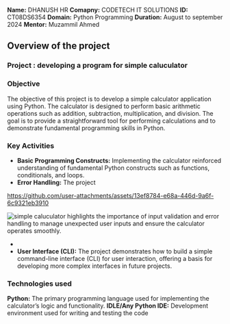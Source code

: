 **Name:** DHANUSH HR
**Comapny:** CODETECH IT SOLUTIONS
**ID:** CT08DS6354
**Domain:** Python Programming
**Duration:** August to september 2024
**Mentor:** Muzammil Ahmed


## Overview of the project 

### Project : developing a program for simple caluculator 

### Objective 
The objective of this project is to develop a simple calculator application using Python. The calculator is designed to perform basic arithmetic operations such as addition, subtraction, multiplication, and division. The goal is to provide a straightforward tool for performing calculations and to demonstrate fundamental programming skills in Python.

### Key Activities 
- **Basic Programming Constructs:** Implementing the calculator reinforced understanding of fundamental Python constructs such as functions, conditionals, and loops.
- **Error Handling:** The project

https://github.com/user-attachments/assets/13ef8784-e68a-446d-9a6f-6c9321eb3910

![simple caluculator](https://github.com/user-attachments/assets/b5e30c1e-55d4-4b97-9940-2721d2820fef)
 highlights the importance of input validation and error handling to manage unexpected user inputs and ensure the calculator operates smoothly.

- 
- **User Interface (CLI):** The project demonstrates how to build a simple command-line interface (CLI) for user interaction, offering a basis for developing more complex interfaces in future projects.

### Technologies used
**Python:** The primary programming language used for implementing the calculator’s logic and functionality.
**IDLE/Any Python IDE:** Development environment used for writing and testing the code
